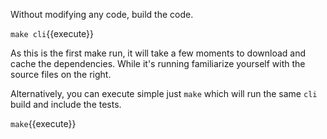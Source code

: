 Without modifying any code, build the code.

`make cli`{{execute}}

As this is the first make run, it will take a few moments to download and cache the dependencies. While it's running familiarize yourself with the source files on the right.

Alternatively, you can execute simple just `make` which will run the same `cli` build and include the tests.

`make`{{execute}}
